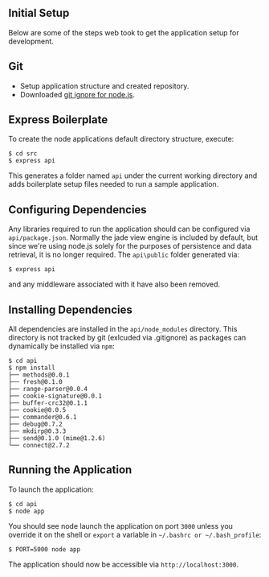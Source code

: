 Initial Setup
------------

Below are some of the steps web took to get the application setup for development.

Git
---

* Setup application structure and created repository.
* Downloaded [git ignore for node.js](https://github.com/github/gitignore/blob/master/Node.gitignore).

Express Boilerplate
-------------------

To create the node applications default directory structure, execute:

    $ cd src
    $ express api

This generates a folder named `api` under the current working directory and adds boilerplate setup
files needed to run a sample application.

Configuring Dependencies
------------------------

Any libraries required to run the application should can be configured via `api/package.json`. Normally the jade
view engine is included by default, but since we're using node.js solely for the purposes of persistence and
data retrieval, it is no longer required. The `api\public` folder generated via:

    $ express api

and any middleware associated with it have also been removed.

Installing Dependencies
-----------------------

All dependencies are installed in the `api/node_modules` directory. This directory is not tracked by git (exlcuded via .gitignore)
as packages can dynamically be installed via `npm`:

    $ cd api
    $ npm install
    ├── methods@0.0.1
    ├── fresh@0.1.0
    ├── range-parser@0.0.4
    ├── cookie-signature@0.0.1
    ├── buffer-crc32@0.1.1
    ├── cookie@0.0.5
    ├── commander@0.6.1
    ├── debug@0.7.2
    ├── mkdirp@0.3.3
    ├── send@0.1.0 (mime@1.2.6)
    └── connect@2.7.2

Running the Application
------------------------

To launch the application:

    $ cd api
    $ node app

You should see node launch the application on port `3000` unless you override it on the shell or `export` a variable in `~/.bashrc or ~/.bash_profile`:

    $ PORT=5000 node app

The application should now be accessible via `http://localhost:3000`.
